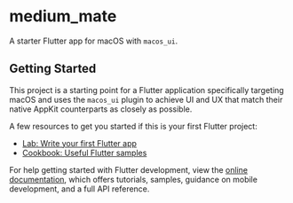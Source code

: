 # medium_mate

A starter Flutter app for macOS with `macos_ui`.

## Getting Started

This project is a starting point for a Flutter application specifically targeting macOS and uses the `macos_ui` plugin
to achieve UI and UX that match their native AppKit counterparts as closely as possible.

A few resources to get you started if this is your first Flutter project:

- [Lab: Write your first Flutter app](https://docs.flutter.dev/get-started/codelab)
- [Cookbook: Useful Flutter samples](https://docs.flutter.dev/cookbook)

For help getting started with Flutter development, view the
[online documentation](https://docs.flutter.dev/), which offers tutorials,
samples, guidance on mobile development, and a full API reference.
